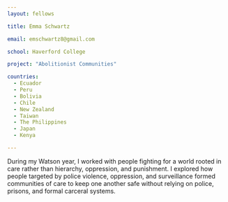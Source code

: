 ```yaml
---
layout: fellows

title: Emma Schwartz

email: emschwartz8@gmail.com

school: Haverford College

project: "Abolitionist Communities"

countries:
  - Ecuador
  - Peru
  - Bolivia
  - Chile
  - New Zealand
  - Taiwan
  - The Philippines
  - Japan
  - Kenya

---
```


During my Watson year, I worked with people fighting for a world rooted in care rather than hierarchy, oppression, and punishment. I explored how people targeted by police violence, oppression, and surveillance formed communities of care to keep one another safe without relying on police, prisons, and formal carceral systems.
